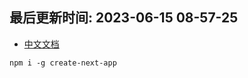 <!--
 * @Description:
 * @Author: panrui
 * @Date: 2023-06-13 08:27:03
 * @LastEditTime: 2023-06-15 08:57:25
 * @LastEditors: panrui
 * 不忘初心,不负梦想
-->

## 最后更新时间: 2023-06-15 08-57-25

- [中文文档](https://www.nextjs.cn/docs/getting-started)

```
npm i -g create-next-app
```
